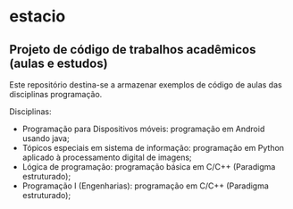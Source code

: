 # estacio
Projeto de código de trabalhos acadêmicos (aulas e estudos)
------------------------

Este repositório destina-se a armazenar exemplos de código de aulas das disciplinas programação.

Disciplinas:
  * Programação para Dispositivos móveis: programação em Android usando java;
  * Tópicos especiais em sistema de informação: programação em Python aplicado à processamento digital de imagens;
  * Lógica de programação: programação básica em C/C++ (Paradigma estruturado);
  * Programação I (Engenharias): programação em C/C++ (Paradigma estruturado);

